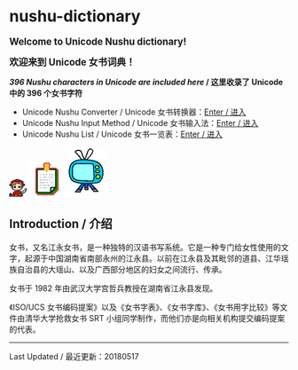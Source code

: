 # nushu-dictionary

<p><b><big>Welcome to Unicode Nushu dictionary!</big></b></p>

<p><b><big>欢迎来到 Unicode 女书词典！</big></b></p>

**_396 Nushu characters in Unicode are included here_ / 这里收录了 Unicode 中的 396 个女书字符**

* Unicode Nushu Converter / Unicode 女书转换器：[Enter / 进入](https://chromezh.github.io/nushu-dictionary/converter.htm)
* Unicode Nushu Input Method / Unicode 女书输入法：[Enter / 进入](https://chromezh.github.io/unicode_nushu/)
* Unicode Nushu List / Unicode 女书一览表：[Enter / 进入](https://chromezh.github.io/nushu-dictionary/list.htm)

![](gif/ico.gif) ![](gif/0012.gif) ![](gif/v4_anim022.gif)

## Introduction / 介绍

女书，又名江永女书，是一种独特的汉语书写系统。它是一种专门给女性使用的文字，起源于中国湖南省南部永州的江永县。以前在江永县及其毗邻的道县、江华瑶族自治县的大瑶山、以及广西部分地区的妇女之间流行、传承。

女书于 1982 年由武汉大学宫哲兵教授在湖南省江永县发现。

《ISO/UCS 女书编码提案》以及《女书字表》、《女书字库》、《女书用字比较》等文件由清华大学抢救女书 SRT 小组同学制作，而他们亦是向相关机构提交编码提案的代表。

---

Last Updated / 最近更新：20180517
